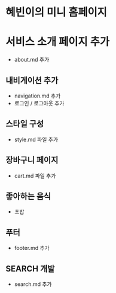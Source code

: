 # 혜빈이의 미니 홈페이지

# 서비스 소개 페이지 추가

- about.md 추가

## 내비게이션 추가

- navigation.md 추가
- 로그인 / 로그아웃 추가

## 스타일 구성

- style.md 파일 추가

## 장바구니 페이지

- cart.md 파일 추가

## 좋아하는 음식

- 초밥

## 푸터

- footer.md 추가

## SEARCH 개발

- search.md 추가
